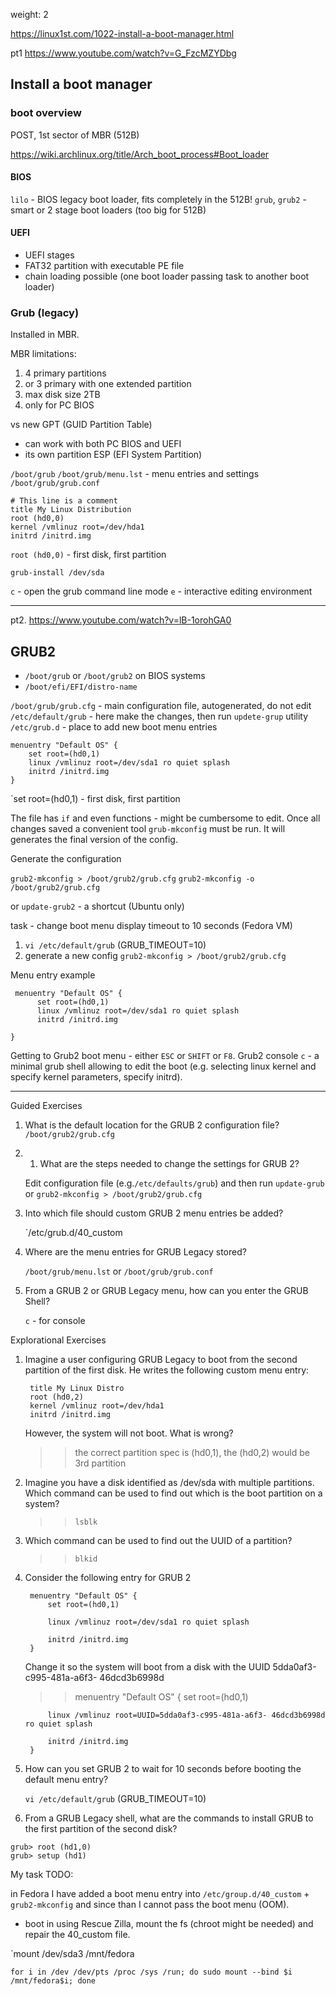 weight: 2

https://linux1st.com/1022-install-a-boot-manager.html

pt1 https://www.youtube.com/watch?v=G_FzcMZYDbg

## Install a boot manager

### boot overview

POST, 1st sector of MBR (512B)

https://wiki.archlinux.org/title/Arch_boot_process#Boot_loader

#### BIOS

`lilo` - BIOS legacy boot loader, fits completely in the 512B!
`grub`, `grub2` - smart or 2 stage boot loaders (too big for 512B)

#### UEFI

- UEFI stages
- FAT32 partition with executable PE file
- chain loading possible (one boot loader passing task to another boot loader)


### Grub (legacy)

Installed in MBR.

MBR limitations:

1. 4 primary partitions
2. or 3 primary with one extended partition
3. max disk size 2TB
4. only for PC BIOS

vs new GPT (GUID Partition Table)

- can work with both PC BIOS and UEFI
- its own partition ESP (EFI System Partition)

`/boot/grub`
`/boot/grub/menu.lst` - menu entries and settings
`/boot/grub/grub.conf` 


```
# This line is a comment
title My Linux Distribution
root (hd0,0)
kernel /vmlinuz root=/dev/hda1
initrd /initrd.img
```

`root (hd0,0)` - first disk, first partition

`grub-install /dev/sda`

`c` - open the grub command line mode
`e` - interactive editing environment


---

pt2. https://www.youtube.com/watch?v=lB-1orohGA0

## GRUB2

- `/boot/grub` or `/boot/grub2` on BIOS systems
- `/boot/efi/EFI/distro-name`

`/boot/grub/grub.cfg` - main configuration file, autogenerated, do not edit
`/etc/default/grub` - here make the changes, then run `updete-grup` utility
`/etc/grub.d` - place to add new boot menu entries

```
menuentry "Default OS" {
	set root=(hd0,1)
	linux /vmlinuz root=/dev/sda1 ro quiet splash
	initrd /initrd.img
}
```


`set root=(hd0,1) - first disk, first partition

The file has `if` and even functions - might be cumbersome to edit. Once all changes saved a convenient tool `grub-mkconfig` must be run. It will generates the final version of the config. 

Generate the configuration

`grub2-mkconfig > /boot/grub2/grub.cfg`
`grub2-mkconfig -o /boot/grub2/grub.cfg`

or `update-grub2` - a shortcut (Ubuntu only)

task - change boot menu display timeout to 10 seconds (Fedora VM)

1. `vi /etc/default/grub` (GRUB_TIMEOUT=10)
2. generate a new config `grub2-mkconfig > /boot/grub2/grub.cfg`

Menu entry example

```
 menuentry "Default OS" {
      set root=(hd0,1)
      linux /vmlinuz root=/dev/sda1 ro quiet splash
      initrd /initrd.img

}
```


Getting to Grub2 boot menu - either `ESC` or `SHIFT` or `F8`. Grub2 console `c` - a minimal grub shell allowing to edit the boot (e.g. selecting linux kernel and specify kernel parameters, specify initrd).

---
Guided Exercises

1. What is the default location for the GRUB 2 configuration file?
   `/boot/grub2/grub.cfg`
   
2. 1. What are the steps needed to change the settings for GRUB 2?
   
   Edit configuration file (e.g.`/etc/defaults/grub`) and then run `update-grub` or `grub2-mkconfig > /boot/grub2/grub.cfg`
   
3. Into which file should custom GRUB 2 menu entries be added?
   
   `/etc/grub.d/40_custom
   
5. Where are the menu entries for GRUB Legacy stored?
   
   `/boot/grub/menu.lst` or `/boot/grub/grub.conf`

6. From a GRUB 2 or GRUB Legacy menu, how can you enter the GRUB Shell?
   
   `c` - for console


Explorational Exercises

1. Imagine a user configuring GRUB Legacy to boot from the second partition of the first disk. He writes the following custom menu entry:
    
        title My Linux Distro
        root (hd0,2)
        kernel /vmlinuz root=/dev/hda1
        initrd /initrd.img
    
    However, the system will not boot. What is wrong?
    
    >> the correct partition spec is (hd0,1), the (hd0,2) would be 3rd partition
    
2. Imagine you have a disk identified as /dev/sda with multiple partitions. Which command can be used to find out which is the boot partition on a system?
   
   >> `lsblk`
   
3. Which command can be used to find out the UUID of a partition?
   
   >> `blkid`
   
4. Consider the following entry for GRUB 2
    
        menuentry "Default OS" {
            set root=(hd0,1)
    
            linux /vmlinuz root=/dev/sda1 ro quiet splash
    
            initrd /initrd.img
        }
    
    Change it so the system will boot from a disk with the UUID 5dda0af3-c995-481a-a6f3- 46dcd3b6998d
    
    
    >>menuentry "Default OS" {
            set root=(hd0,1)
    
            linux /vmlinuz root=UUID=5dda0af3-c995-481a-a6f3- 46dcd3b6998d ro quiet splash
    
            initrd /initrd.img
        }
    
5. How can you set GRUB 2 to wait for 10 seconds before booting the default menu entry?
   
   `vi /etc/default/grub` (GRUB_TIMEOUT=10)
   
6. From a GRUB Legacy shell, what are the commands to install GRUB to the first partition of the second disk?

```
grub> root (hd1,0)
grub> setup (hd1)
```



My task TODO:

in Fedora I have added a boot menu entry into `/etc/group.d/40_custom` + `grub2-mkconfig` and since than I cannot pass the boot menu (OOM). 

- boot in using Rescue Zilla, mount the fs (chroot might be needed) and repair the 40_custom file.


`mount /dev/sda3 /mnt/fedora

`for i in /dev /dev/pts /proc /sys /run; do sudo mount --bind $i /mnt/fedora$i; done
`